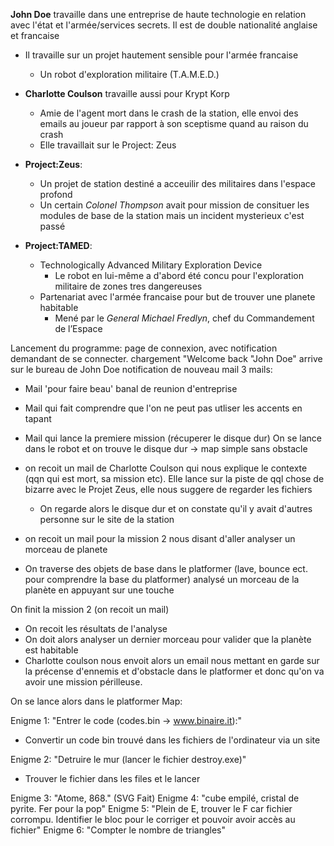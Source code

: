**John Doe** travaille dans une entreprise de haute technologie en relation avec l'état et l'armée/services secrets. Il est de double nationalité anglaise et francaise
  * Il travaille sur un projet hautement sensible pour l'armée francaise
    * Un robot d'exploration militaire (T.A.M.E.D.)

* **Charlotte Coulson** travaille aussi pour Krypt Korp
  * Amie de l'agent mort dans le crash de la station, elle envoi des emails au joueur par rapport à son sceptisme quand au raison du crash
  * Elle travaillait sur le Project: Zeus

* **Project:Zeus**:
  * Un projet de station destiné a acceuilir des militaires dans l'espace profond
  * Un certain *Colonel Thompson* avait pour mission de consituer les modules de base de la station mais un incident mysterieux c'est passé

* **Project:TAMED**:
  * Technologically Advanced Military Exploration Device
    * Le robot en lui-même a d'abord été concu pour l'exploration militaire de zones tres dangereuses
  * Partenariat avec l'armée francaise pour but de trouver une planete habitable
    * Mené par le *General Michael Fredlyn*, chef du Commandement de l’Espace



Lancement du programme:
page de connexion, avec notification demandant de se connecter.
chargement "Welcome back "John Doe"
arrive sur le bureau de John Doe
notification de nouveau mail
3 mails:
- Mail 'pour faire beau' banal de reunion d'entreprise
- Mail qui fait comprendre que l'on ne peut pas utliser les accents en tapant
- Mail qui lance la premiere mission (récuperer le disque dur)
On se lance dans le robot et on trouve le disque dur -> map simple sans obstacle



- on recoit un mail de Charlotte Coulson qui nous explique le contexte (qqn qui est mort, sa mission etc). Elle lance sur la piste de qql chose de bizarre avec le Projet Zeus, elle nous suggere de regarder les fichiers
  - On regarde alors le disque dur et on constate qu'il y avait d'autres personne sur le site de la station
- on recoit un mail pour la mission 2 nous disant d'aller analyser un morceau de planete 

- On traverse des objets de base dans le platformer (lave, bounce ect. pour comprendre la base du platformer) analysé un morceau de la planète en appuyant sur une touche

On finit la mission 2 (on recoit un mail)
- On recoit les résultats de l'analyse
- On doit alors analyser un dernier morceau pour valider que la planète est habitable
- Charlotte coulson nous envoit alors un email nous mettant en garde sur la précense d'ennemis et d'obstacle dans le platformer et donc qu'on va avoir une mission périlleuse.

On se lance alors dans le platformer 
Map:


Enigme 1:
"Entrer le code (codes.bin -> www.binaire.it):"
- Convertir un code bin trouvé dans les fichiers de l'ordinateur via un site 

Enigme 2:
"Detruire le mur (lancer le fichier destroy.exe)"
- Trouver le fichier dans les files et le lancer

Enigme 3:
"Atome, 868." (SVG Fait)
Enigme 4:
  "cube empilé, cristal de pyrite. Fer pour la pop"
Enigme 5:
"Plein de E, trouver le F car fichier corrompu. Identifier le bloc pour le corriger et pouvoir avoir accès au fichier"
Enigme 6:
"Compter le nombre de triangles"